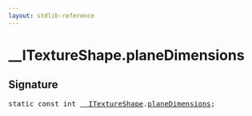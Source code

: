 ```yaml
---
layout: stdlib-reference
---
```


# __ITextureShape.planeDimensions

## Signature
<pre>
<span class='code_keyword'>static</span> <span class='code_keyword'>const</span> <span class="code_keyword">int</span> <a href="/stdlib-reference/interfaces/ITextureShape/index" class="code_type">__ITextureShape</a>.<a href="/stdlib-reference/interfaces/ITextureShape/planeDimensions" class="code_var">planeDimensions</a>;
</pre>

